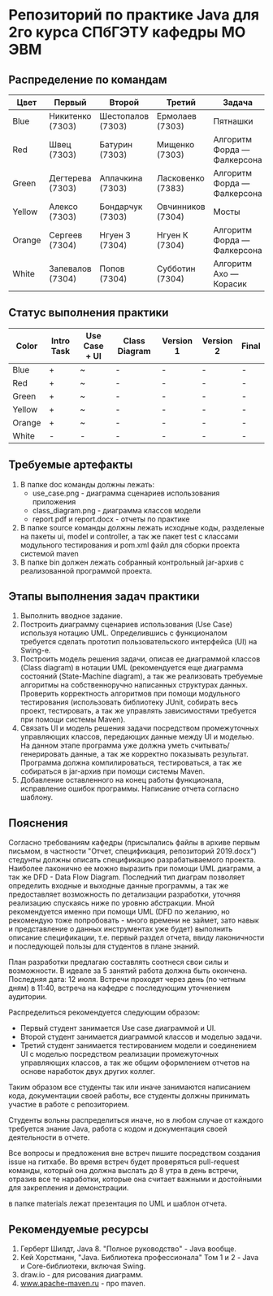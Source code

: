 # Репозиторий по практике Java для 2го курса СПбГЭТУ кафедры МО ЭВМ

## Распределение по командам

Цвет   | Первый           | Второй            | Третий            | Задача
------ | ---------------- | ----------------- | ----------------- | ---------------------------
Blue   | Никитенко (7303) | Шестопалов (7303) | Ермолаев (7303)   | Пятнашки
Red    | Швец (7303)      | Батурин (7303)    | Мищенко (7303)    | Алгоритм Форда — Фалкерсона
Green  | Дегтерева (7303) | Аплачкина (7303)  | Ласковенко (7383) | Алгоритм Форда — Фалкерсона
Yellow | Алексо (7303)    | Бондарчук (7303)  | Овчинников (7304) | Мосты
Orange | Сергеев (7304)   | Нгуен З (7304)    | Нгуен К (7304)    | Алгоритм Форда — Фалкерсона
White  | Запевалов (7304) | Попов (7304)      | Субботин (7304)   | Алгоритм Ахо — Корасик

## Статус выполнения практики

Color  | Intro Task | Use Case + UI | Class Diagram | Version 1 | Version 2 | Final
------ | ---------- | ------------- | ------------- | --------- | --------- | -----
Blue   |     +      |       ~       |       -       |     -     |     -     |  -   
Red    |     +      |       ~       |       -       |     -     |     -     |  -   
Green  |     +      |       ~       |       -       |     -     |     -     |  -   
Yellow |     +      |       ~       |       -       |     -     |     -     |  -   
Orange |     +      |       ~       |       -       |     -     |     -     |  -   
White  |     -      |       -       |       -       |     -     |     -     |  -   

## Требуемые артефакты

1. В папке doc команды должны лежать:
    * use_case.png - диаграмма сценариев использования приложения
    * class_diagram.png - диаграмма классов модели
    * report.pdf и report.docx - отчеты по практике
2. В папке source команды должны лежать исходные коды, разделеные на пакеты ui, model и controller, а так же пакет test с классами модульного тестирования и pom.xml файл для сборки проекта системой maven
3. В папке bin должен лежать собранный контрольный jar-архив с реализованной программой проекта.

## Этапы выполнения задач практики

1. Выполнить вводное задание.
2. Построить диаграмму сценариев использования (Use Case) используя нотацию UML. Определившись с функционалом требуется сделать прототип пользовательского интерфейса (UI) на Swing-е. 
3. Построить модель решения задачи, описав ее диаграммой классов (Class diagram) в нотации UML (рекомендуется еще диаграмма состояний (State-Machine diagram), а так же реализовать требуемые алгоритмы на собственноручно написанных структурах данных. Проверить корректность алгоритмов при помощи модульного тестирования (использовать библиотеку JUnit, собирать весь проект, тестировать, а так же управлять зависимостями требуется при помощи системы Maven).
4. Связать UI и модель решения задачи посредством промежуточных управляющих классов, передающих данные между UI и моделью. На данном этапе программа уже должна уметь считывать/генерировать данные, а так же корректно показывать результат. Программа должна компилироваться, тестироваться, а так же собираться в jar-архив при помощи системы Maven.
5. Добавление оставленного на конец работы функционала, исправление ошибок программы. Написание отчета согласно шаблону.

## Пояснения

Согласно требованиям кафедры (присылались файлы в архиве первым письмом, в частности "Отчет, спецификация, репозиторий 2019.docx") стедунты должны описать спецификацию разрабатываемого проекта. Наиболее лаконично ее можно выразить при помощи UML диаграмм, а так же DFD - Data Flow Diagram. Последний тип диаграм позволяет определить входные и выходные данные программы, а так же предоставляет возможность по детализации разработки, уточняя реализацию спускаясь ниже по уровню абстракции. Мной рекомендуется именно при помощи UML (DFD по желанию, но рекомендую тоже попробовать - много времени не займет, зато навык и представление о данных инструментах уже будет) выполнить описание спецификации, т.е. первый раздел отчета, ввиду лаконичности и последующей пользы для студентов в плане знаний.

План разработки предлагаю составлять соотнеся свои силы и возможности. В идеале за 5 занятий работа должна быть окончена. Последняя дата: 12 июля. Встречи проходят через день (по четным дням) в 11:40, встреча на кафедре с последующим уточнением аудитории. 

Распределиться рекомендуется следующим образом:
* Первый студент занимается Use case диаграммой и UI.
* Второй студент занимается диаграммой классов и моделью задачи.
* Третий студент занимается тестированием модели и соединением UI с моделью посредством реализации промежуточных управляющих классов, а так же общим оформлением отчетов на основе наработок двух других коллег.

Таким образом все студенты так или иначе занимаются написанием кода, документации своей работы, все студенты должны принимать участие в работе с репозиторием.

Студенты вольны распределиться иначе, но в любом случае от каждого требуется знание Java, работа с кодом и документация своей деятельности в отчете.

Все вопросы и предложения вне встреч пишите посредством создания issue на гитхабе. Во время встреч будет проверяться pull-request команды, который она должна выслать до 8 утра в день встречи, отразив все те наработки, которые она считает важными и достойными для закрепления и демонстрации.

в папке materials лежат презентация по UML и шаблон отчета. 

## Рекомендуемые ресурсы

1. Герберт Шилдт, Java 8. "Полное руководство" - Java вообще.
2. Кей Хорстманн, "Java. Библиотека профессионала" Том 1 и 2 - Java и Core-библиотеки, включая Swing.
3. draw.io - для рисования диаграмм.
4. www.apache-maven.ru - про maven.
